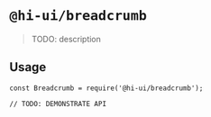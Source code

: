 # `@hi-ui/breadcrumb`

> TODO: description

## Usage

```
const Breadcrumb = require('@hi-ui/breadcrumb');

// TODO: DEMONSTRATE API
```

